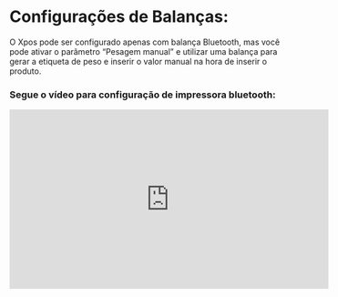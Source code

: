 # **Configurações de Balanças:**

O Xpos pode ser configurado apenas com balança Bluetooth, mas você pode ativar o parâmetro “Pesagem manual” e  utilizar uma balança para gerar a etiqueta de peso e inserir o valor manual na hora de inserir o produto.

### **Segue o vídeo para configuração de impressora bluetooth:**

<iframe width="560" height="315" src="https://www.youtube.com/embed/W7j_Z4-aqFY?si=nF1PYvl5l2g6dV4t" title="YouTube video player" frameborder="0" allow="accelerometer; autoplay; clipboard-write; encrypted-media; gyroscope; picture-in-picture; web-share" allowfullscreen></iframe>


